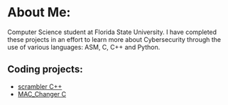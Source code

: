 # About Me:
Computer Science student at Florida State University. I have completed these projects in an effort to learn more about Cybersecurity through the use of various languages: ASM, C, C++ and Python. 

## Coding projects:
- [scrambler C++](https://github.com/kbrode01/scrambler)
- [MAC_Changer C](https://github.com/kbrode01/MAC_changer)



